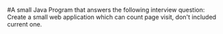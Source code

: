 #A small Java Program that answers the following interview question: Create a small web application which can count page visit, don't included current one.
